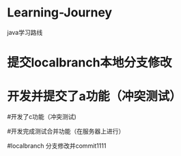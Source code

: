 # Learning-Journey
java学习路线

# 提交localbranch本地分支修改

# 开发并提交了a功能（冲突测试）

#开发了c功能（冲突测试)

#开发完成测试合并功能（在服务器上进行）

#localbranch 分支修改并commit1111